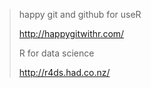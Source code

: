 > happy git and github for useR
>
> http://happygitwithr.com/
>
>R for data science
>
>http://r4ds.had.co.nz/